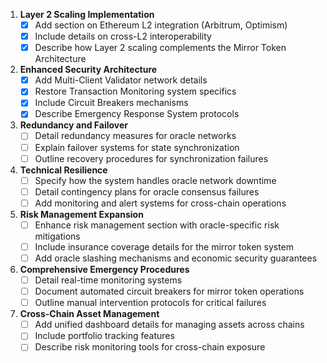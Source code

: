 1. **Layer 2 Scaling Implementation**
   - [x] Add section on Ethereum L2 integration (Arbitrum, Optimism)
   - [x] Include details on cross-L2 interoperability
   - [x] Describe how Layer 2 scaling complements the Mirror Token Architecture

2. **Enhanced Security Architecture**
   - [x] Add Multi-Client Validator network details
   - [x] Restore Transaction Monitoring system specifics
   - [x] Include Circuit Breakers mechanisms
   - [x] Describe Emergency Response System protocols

3. **Redundancy and Failover**
   - [ ] Detail redundancy measures for oracle networks
   - [ ] Explain failover systems for state synchronization
   - [ ] Outline recovery procedures for synchronization failures

4. **Technical Resilience**
   - [ ] Specify how the system handles oracle network downtime
   - [ ] Detail contingency plans for oracle consensus failures
   - [ ] Add monitoring and alert systems for cross-chain operations

5. **Risk Management Expansion**
   - [ ] Enhance risk management section with oracle-specific risk mitigations
   - [ ] Include insurance coverage details for the mirror token system
   - [ ] Add oracle slashing mechanisms and economic security guarantees

6. **Comprehensive Emergency Procedures**
   - [ ] Detail real-time monitoring systems
   - [ ] Document automated circuit breakers for mirror token operations
   - [ ] Outline manual intervention protocols for critical failures

7. **Cross-Chain Asset Management**
   - [ ] Add unified dashboard details for managing assets across chains
   - [ ] Include portfolio tracking features
   - [ ] Describe risk monitoring tools for cross-chain exposure
